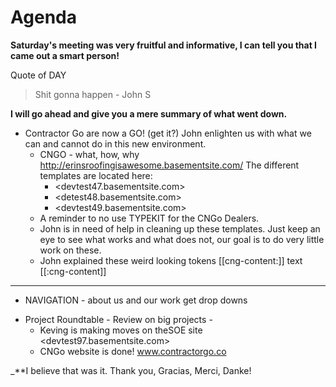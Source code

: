 # Agenda

**Saturday's meeting was very fruitful and informative, I can tell you that I came out a smart person!**

Quote of DAY
>Shit gonna happen - John S

**I will go ahead and give you a mere summary of what went down.**

* Contractor Go are now a GO! (get it?)
  John enlighten us with what we can and cannot do in this new environment.
  - CNGO - what, how, why
    http://erinsroofingisawesome.basementsite.com/
    The different templates are located here:
    - <devtest47.basementsite.com>
    - <detest48.basementsite.com>
    - <devtest49.basementsite.com>
  - A reminder to no use TYPEKIT for the CNGo Dealers.
  - John is in need of help in cleaning up these templates.
    Just keep an eye to see what works and what does not, our goal is to do very little work on these.
  - John explained these weird looking tokens [[cng-content:]] text [[:cng-content]]  
___  
* NAVIGATION - about us and our work get drop downs

- Project Roundtable -
  Review on big projects -
  - Keving is making moves on theSOE site
    <devtest97.basementsite.com>
  - CNGo website is done! www.contractorgo.co    

_**I believe that was it. Thank you, Gracias, Merci, Danke!
